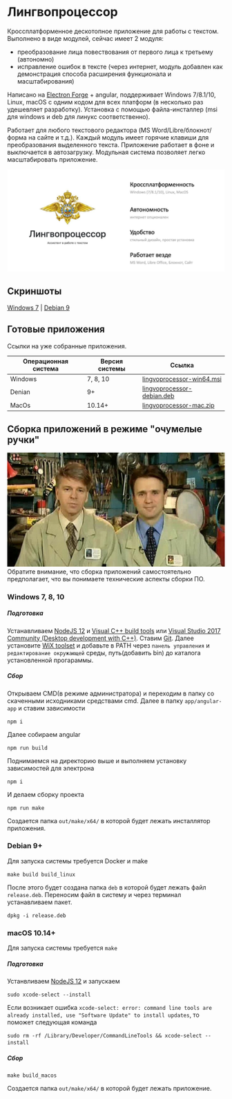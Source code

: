 # Лингвопроцессор

Кроссплатформенное дескотопное приложение для работы с текстом. Выполнено в виде модулей, сейчас имеет 2 модуля:
- преобразование лица повествования от первого лица к третьему (автономно)
- исправление ошибок в тексте (через интернет, модуль добавлен как демонстрация способа расширения функционала и масштабирования)

Написано на [Electron Forge](https://www.electronforge.io/) + angular,  поддерживает Windows 7/8.1/10, Linux, macOS с одним кодом для всех платформ (в несколько раз удешевляет разработку). Установка с помощью файла-инсталлер (msi для windows и deb для линукс соответственно). 

Работает для любого текстового редактора (MS Word/Libre/блокнот/форма на сайте и т.д.). Каждый модуль имеет горячие клавиши для преобразования выделенного текста. Приложение работает в фоне и выключается в автозагрузку. Модульная система позволяет легко масштабировать приложение.

![Lingvo Processor](img/main.jpg) 

## Скриншоты
[Windows 7](img/windows7.jpg) | [Debian 9](img/debian.jpg)
  
## Готовые приложения
Ссылки на уже собранные приложения. 

| Операционная система | Версия системы |  Ссылка |
| ------ | ------ | ------ |
| Windows | 7, 8, 10 | [lingvoprocessor-win64.msi](https://cdn.dataswarm.ru/lingvoprocessor-win64.msi) |
| Denian | 9+ | [lingvoprocessor-debian.deb](https://cdn.dataswarm.ru/lingvoprocessor-debian.deb) |
| MacOs | 10.14+ | [lingvoprocessor-mac.zip](https://cdn.dataswarm.ru/lingvoprocessor-mac.zip) |

## Сборка приложений в режимe "очумелые ручки"
![Debian 9](img/hands.jpg)
Обратите внимание, что сборка приложений самостоятельно предполагает, что вы понимаете технические аспекты сборки ПО.
### Windows 7, 8, 10
##### Подготовка 
Устанавливаем [NodeJS 12](https://nodejs.org/en/download/releases/) и 
[Visual C++ build tools](https://visualstudio.microsoft.com/ru/thank-you-downloading-visual-studio/?sku=BuildTools) или [Visual Studio 2017 Community (Desktop development with C++)](https://visualstudio.microsoft.com/pl/thank-you-downloading-visual-studio/?sku=Community).
Ставим [Git](https://git-scm.com/download/win).
Далее установите [WiX toolset](https://wixtoolset.org/releases/) и добавьте в PATH через `панель управления` и `редактирование окружающей` среды, путь(добавить bin) до каталога установленной прогараммы.
##### Сбор
Открываем CMD(в режиме администратора) и переходим в папку со скаченными исходниками средствами cmd. Далее в папку `app/angular-app` и ставим зависимости
```shell script
npm i
```
Далее собираем angular
```shell script
npm run build 
```  
Поднимаемся на директорию выше и выполняем установку зависимостей для электрона
```shell script
npm i
```
И делаем сборку проекта
```shell script
npm run make
```
Создается папка `out/make/x64/` в которой будет лежать инсталлятор приложения.

### Debian 9+
Для запуска системы требуется Docker и make
```shell script
make build build_linux
``` 
После этого будет создана папка `deb` в которой будет лежать файл `release.deb`. 
Переносим файл в систему и через терминал устанавливаем пакет.
```shell script
dpkg -i release.deb
```

### macOS 10.14+
Для запуска системы требуется `make`
##### Подготовка 
Устанвливаем [NodeJS 12](https://nodejs.org/en/download/releases/) и запускаем
```shell script
sudo xcode-select --install
```
Если возникает ошибка `xcode-select: error: command line tools are already installed, use "Software Update" to install updates`, то поможет следующая команда
```shell script
sudo rm -rf /Library/Developer/CommandLineTools && xcode-select --install
```
##### Сбор
```shell script
make build_macos
```
Создается папка `out/make/x64/` в которой будет лежать приложение.